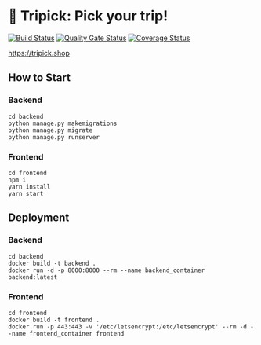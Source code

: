 # 🚂 Tripick: Pick your trip! 

[![Build Status](https://travis-ci.com/swsnu/swpp2021-team4.svg?branch=main)](https://travis-ci.com/swsnu/swpp2021-team4)
[![Quality Gate Status](https://sonarcloud.io/api/project_badges/measure?project=swsnu_swpp2021-team4&metric=alert_status)](https://sonarcloud.io/dashboard?id=swsnu_swpp2021-team4)
[![Coverage Status](https://coveralls.io/repos/github/swsnu/swpp2021-team4/badge.svg?branch=main&sanitize=true)](https://coveralls.io/github/swsnu/swpp2021-team4?branch=main)

https://tripick.shop   


## How to Start

### Backend
```
cd backend
python manage.py makemigrations
python manage.py migrate
python manage.py runserver
```
### Frontend
```
cd frontend
npm i
yarn install
yarn start
```

## Deployment

### Backend
```
cd backend
docker build -t backend .
docker run -d -p 8000:8000 --rm --name backend_container backend:latest
```
### Frontend
```
cd frontend
docker build -t frontend .
docker run -p 443:443 -v '/etc/letsencrypt:/etc/letsencrypt' --rm -d --name frontend_container frontend
```
